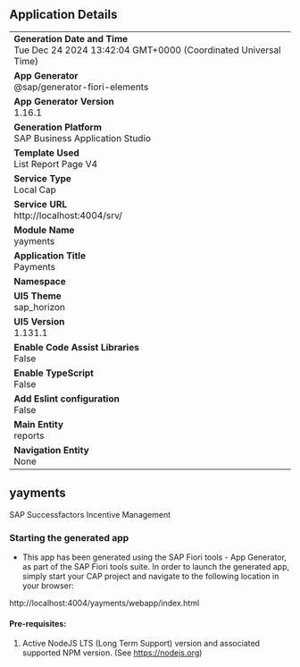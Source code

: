 ## Application Details
|               |
| ------------- |
|**Generation Date and Time**<br>Tue Dec 24 2024 13:42:04 GMT+0000 (Coordinated Universal Time)|
|**App Generator**<br>@sap/generator-fiori-elements|
|**App Generator Version**<br>1.16.1|
|**Generation Platform**<br>SAP Business Application Studio|
|**Template Used**<br>List Report Page V4|
|**Service Type**<br>Local Cap|
|**Service URL**<br>http://localhost:4004/srv/|
|**Module Name**<br>yayments|
|**Application Title**<br>Payments|
|**Namespace**<br>|
|**UI5 Theme**<br>sap_horizon|
|**UI5 Version**<br>1.131.1|
|**Enable Code Assist Libraries**<br>False|
|**Enable TypeScript**<br>False|
|**Add Eslint configuration**<br>False|
|**Main Entity**<br>reports|
|**Navigation Entity**<br>None|

## yayments

SAP Successfactors Incentive Management

### Starting the generated app

-   This app has been generated using the SAP Fiori tools - App Generator, as part of the SAP Fiori tools suite.  In order to launch the generated app, simply start your CAP project and navigate to the following location in your browser:

http://localhost:4004/yayments/webapp/index.html

#### Pre-requisites:

1. Active NodeJS LTS (Long Term Support) version and associated supported NPM version.  (See https://nodejs.org)


